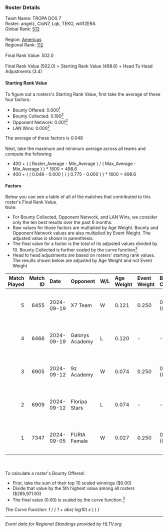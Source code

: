 ### Roster Details<br />
Team Name: TROPA DOS 7<br />
Roster: angelz, CloN7, Lqk, TEKO, will1ZERA<br />
Global Rank: [513](../../standings_global_2025_02_28.md)<br />
<br />
Region: [Americas]( ../../standings_americas_2025_02_28.md)<br />
Regional Rank: [112]( ../../standings_americas_2025_02_28.md)<br />
<br />
Final Rank Value:  502.0<br />
<br />
Final Rank Value (502.0) = Starting Rank Value (498.6) + Head To Head Adjustments (3.4)<br />

#### Starting Rank Value<br />
To figure out a rosters's Starting Rank Value, first take the average of these four factors:<br />
- Bounty Offered: 0.000[<sup>1</sup>](#table2)
- Bounty Collected: 0.190[<sup>2</sup>](#table1)
- Opponent Network: 0.001[<sup>2</sup>](#table1)
- LAN Wins: 0.000[<sup>2</sup>](#table1)

The average of these factors is 0.048<br />
<br />
Next, take the maximum and minimum average across all teams and compute the following:<br />
- 400 + ( ( Roster_Average - Min_Average ) / ( Max_Average - Min_Average ) ) * 1600 = 498.6
- 400 + ( ( 0.048 - 0.000 ) / ( 0.775 - 0.000 ) ) * 1600 = 498.6


#### Factors<br />
Below you can see a table of all of the matches that contributed to this roster's Final Rank Value.<br />
Note:<br />

- For Bounty Collected, Opponent Network, and LAN Wins, we consider only the ten best results over the past 6 months.
- Raw values for those factors are multiplied by Age Weight. Bounty and Opponent Network values are also multiplied by Event Weight. The adjusted value is shown in parenthesis.
- The final value for a factor is the total of its adjusted values divided by 10. Bounty Collected is further scaled by the curve function[<sup>3</sup>](#curveFunction)
- Head to head adjustments are based on rosters' starting rank values. The results shown below are adjusted by Age Weight and not Event Weight
<span id="table1"></span><br />


| Match Played | Match ID | Date       | Opponent        | W/L | Age Weight | Event Weight | Bounty Collected | Opponent Network | LAN Wins  | H2H Adj. | Roster                              |
| -: | -: | :- | :- | :- | :- | :- | :- | :- | :- | -: | :- |
|            5 |     6455 | 2024-09-19 | X7 Team         | W   | 0.121      | 0.250        | 0.000 (0.000)    | 0.060 (0.002)    | 0 (0.000) |     2.63 | angelz, CloN7, Lqk, TEKO, will1ZERA |
|            4 |     6466 | 2024-09-19 | Galorys Academy | L   | 0.120      | -            | -                | -                | -         |    -1.12 | angelz, CloN7, Lqk, TEKO, will1ZERA |
|            3 |     6905 | 2024-09-12 | 9z Academy      | W   | 0.074      | 0.250        | 0.001 (0.000)    | 0.418 (0.008)    | 0 (0.000) |     1.73 | angelz, CloN7, Lqk, TEKO, will1ZERA |
|            2 |     6909 | 2024-09-12 | Floripa Stars   | L   | 0.074      | -            | -                | -                | -         |    -0.64 | angelz, CloN7, Lqk, TEKO, will1ZERA |
|            1 |     7347 | 2024-09-05 | FURIA Female    | W   | 0.027      | 0.250        | 0.076 (0.001)    | 0.292 (0.002)    | 0 (0.000) |     0.82 | angelz, CloN7, Lqk, TEKO, will1ZERA |

<br />
<span id="table2"></span><br />
To calculate a roster's Bounty Offered:<br />

- First, take the sum of their top 10 scaled winnings ($0.00)
- Divide that value by the 5th highest value among all rosters ($285,971.63)
- The final value (0.00) is scaled by the curve function.[<sup>3</sup>](#curveFunction)

<span id="curveFunction"></span>_The Curve Function: 1 / ( 1 + abs( log10( x ) ) )_<br />

---
_Event data for Regional Standings provided by HLTV.org_<br />
